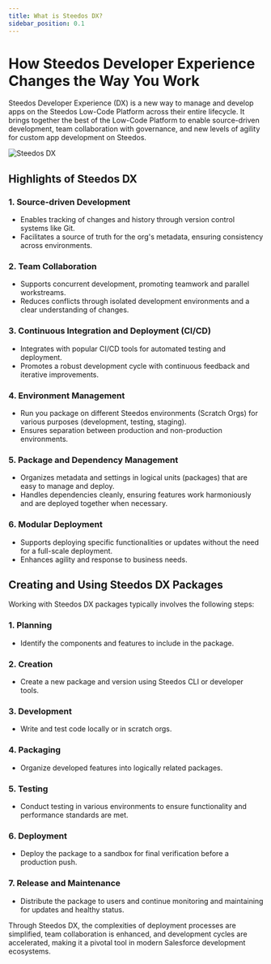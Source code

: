 ```yaml
---
title: What is Steedos DX?
sidebar_position: 0.1
---
```


# How Steedos Developer Experience Changes the Way You Work

Steedos Developer Experience (DX) is a new way to manage and develop apps on the Steedos Low-Code Platform across their entire lifecycle. It brings together the best of the Low-Code Platform to enable source-driven development, team collaboration with governance, and new levels of agility for custom app development on Steedos.

![Steedos DX](/img/platform/steedos-dx.png)

## Highlights of Steedos DX

### 1. Source-driven Development
- Enables tracking of changes and history through version control systems like Git.
- Facilitates a source of truth for the org's metadata, ensuring consistency across environments.

### 2. Team Collaboration
- Supports concurrent development, promoting teamwork and parallel workstreams.
- Reduces conflicts through isolated development environments and a clear understanding of changes.

### 3. Continuous Integration and Deployment (CI/CD)
- Integrates with popular CI/CD tools for automated testing and deployment.
- Promotes a robust development cycle with continuous feedback and iterative improvements.

### 4. Environment Management
- Run you package on different Steedos environments (Scratch Orgs) for various purposes (development, testing, staging).
- Ensures separation between production and non-production environments.

### 5. Package and Dependency Management
- Organizes metadata and settings in logical units (packages) that are easy to manage and deploy.
- Handles dependencies cleanly, ensuring features work harmoniously and are deployed together when necessary.

### 6. Modular Deployment
- Supports deploying specific functionalities or updates without the need for a full-scale deployment.
- Enhances agility and response to business needs.

## Creating and Using Steedos DX Packages

Working with Steedos DX packages typically involves the following steps:

### 1. Planning
- Identify the components and features to include in the package.

### 2. Creation
- Create a new package and version using Steedos CLI or developer tools.

### 3. Development
- Write and test code locally or in scratch orgs.

### 4. Packaging
- Organize developed features into logically related packages.

### 5. Testing
- Conduct testing in various environments to ensure functionality and performance standards are met.

### 6. Deployment
- Deploy the package to a sandbox for final verification before a production push.

### 7. Release and Maintenance
- Distribute the package to users and continue monitoring and maintaining for updates and healthy status.

Through Steedos DX, the complexities of deployment processes are simplified, team collaboration is enhanced, and development cycles are accelerated, making it a pivotal tool in modern Salesforce development ecosystems.